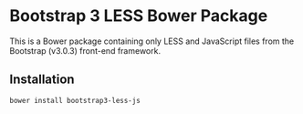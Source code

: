 # Bootstrap 3 LESS Bower Package
This is a Bower package containing only LESS and JavaScript files from the Bootstrap (v3.0.3) front-end framework.

## Installation
    bower install bootstrap3-less-js
